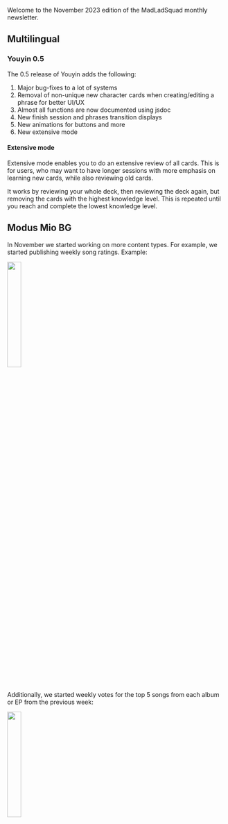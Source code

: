 Welcome to the November 2023 edition of the MadLadSquad monthly newsletter.

## Multilingual
### Youyin 0.5
The 0.5 release of Youyin adds the following:

1. Major bug-fixes to a lot of systems
1. Removal of non-unique new character cards when creating/editing a phrase for better UI/UX
1. Almost all functions are now documented using jsdoc
1. New finish session and phrases transition displays
1. New animations for buttons and more
1. New extensive mode

#### Extensive mode
Extensive mode enables you to do an extensive review of all cards. This is for users, who may want to have longer sessions 
with more emphasis on learning new cards, while also reviewing old cards.

It works by reviewing your whole deck, then reviewing the deck again, but removing the cards with the highest knowledge level.
This is repeated until you reach and complete the lowest knowledge level.

## Modus Mio BG
In November we started working on more content types. For example, we started publishing weekly song ratings. Example:

<img src="https://github.com/MadLadSquad/MadLadSquadSite/assets/40400590/9198d1cb-0361-4d6a-aac6-31c8df210623" width="25%" height="25%"/>

Additionally, we started weekly votes for the top 5 songs from each album or EP from the previous week:

<img src="https://github.com/MadLadSquad/MadLadSquadSite/assets/40400590/dd3c86b7-760f-4fe2-b3fd-8d436972b390" width="25%" height="25%"/>
